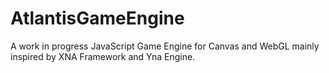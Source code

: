 AtlantisGameEngine
==================

A work in progress JavaScript Game Engine for Canvas and WebGL mainly inspired by XNA Framework and Yna Engine.